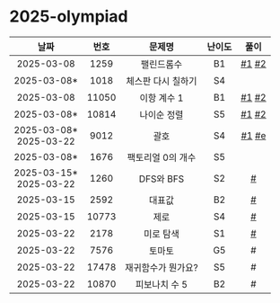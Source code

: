 # 2025-olympiad

| 날짜 | 번호 | 문제명 | 난이도 | 풀이 |
| :-: | :-: | :-: | :-: | :-: |
| 2025-03-08 | 1259 | 팰린드롬수 | B1 | [#1](./implements/1259.cpp) [#2](./implements/1259.py) |
| 2025-03-08* | 1018 | 체스판 다시 칠하기 | S4 | |
| 2025-03-08 | 11050 | 이항 계수 1 | B1 | [#1](./math/11050.cpp) [#2](./math/11050.py) |
| 2025-03-08* | 10814 | 나이순 정렬 | S5 | [#1](./data-structure/10814.1.py) [#2](./data-structure/10814.2.py) |
| 2025-03-08*<br />2025-03-22 | 9012 | 괄호 | S4 | [#1](./data-structure/9012.py) [#e](./data-structure/9012.eval.py) |
| 2025-03-08* | 1676 | 팩토리얼 0의 개수 | S5 |  |
| 2025-03-15*<br />2025-03-22 | 1260 | DFS와 BFS | S2 | [#](./graph/1260.py) |
| 2025-03-15 | 2592 | 대표값 | B2 | [#](./math/2592.py) |
| 2025-03-15 | 10773 | 제로 | S4 | [#](./data-structure/10773.py) |
| 2025-03-22 | 2178 | 미로 탐색 | S1 | [#](./graph/2178.py) |
| 2025-03-22 | 7576 | 토마토 | G5 | # |
| 2025-03-22 | 17478 | 재귀함수가 뭔가요? | S5 | # |
| 2025-03-22 | 10870 | 피보나치 수 5 | B2 | # |
